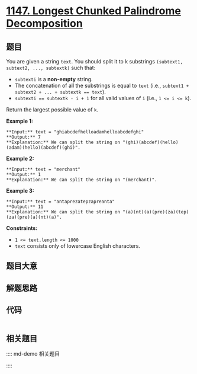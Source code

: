 # [1147. Longest Chunked Palindrome Decomposition](https://leetcode.com/problems/longest-chunked-palindrome-decomposition)

## 题目

You are given a string `text`. You should split it to k substrings `(subtext1,
subtext2, ..., subtextk)` such that:

  * `subtexti` is a **non-empty** string.
  * The concatenation of all the substrings is equal to `text` (i.e., `subtext1 + subtext2 + ... + subtextk == text`).
  * `subtexti == subtextk - i + 1` for all valid values of `i` (i.e., `1 <= i <= k`).

Return the largest possible value of `k`.



**Example 1:**

    
    
    **Input:** text = "ghiabcdefhelloadamhelloabcdefghi"
    **Output:** 7
    **Explanation:** We can split the string on "(ghi)(abcdef)(hello)(adam)(hello)(abcdef)(ghi)".
    

**Example 2:**

    
    
    **Input:** text = "merchant"
    **Output:** 1
    **Explanation:** We can split the string on "(merchant)".
    

**Example 3:**

    
    
    **Input:** text = "antaprezatepzapreanta"
    **Output:** 11
    **Explanation:** We can split the string on "(a)(nt)(a)(pre)(za)(tep)(za)(pre)(a)(nt)(a)".
    



**Constraints:**

  * `1 <= text.length <= 1000`
  * `text` consists only of lowercase English characters.


## 题目大意

## 解题思路

## 代码

```javascript

```

## 相关题目

:::: md-demo 相关题目

::::
